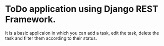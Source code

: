 # ToDo application using Django REST Framework. 
It is a basic applicaion in which you can add a task, edit the task, delete the task and filter them according to their status.
